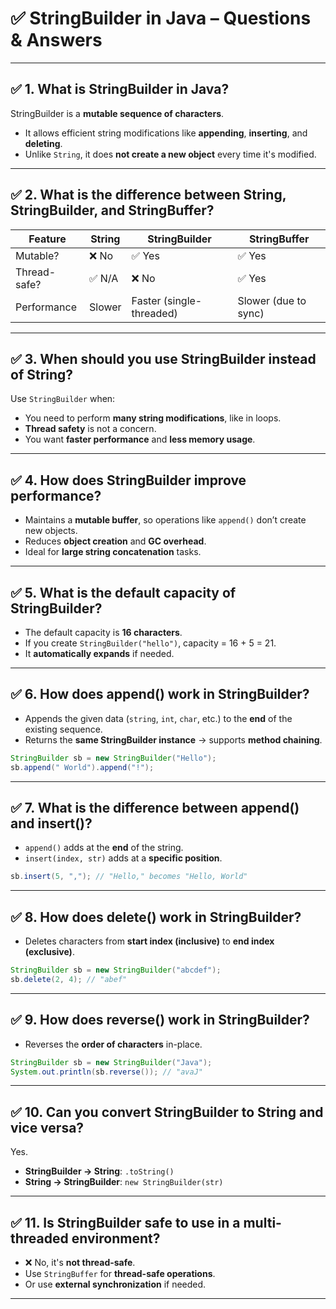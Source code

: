 # ✅ StringBuilder in Java – Questions & Answers

---

## ✅ 1. What is StringBuilder in Java?

StringBuilder is a **mutable sequence of characters**.

- It allows efficient string modifications like **appending**, **inserting**, and **deleting**.
- Unlike `String`, it does **not create a new object** every time it's modified.

---

## ✅ 2. What is the difference between String, StringBuilder, and StringBuffer?

| Feature       | String | StringBuilder | StringBuffer         |
|---------------|--------|----------------|-----------------------|
| Mutable?      | ❌ No  | ✅ Yes         | ✅ Yes                |
| Thread-safe?  | ✅ N/A | ❌ No          | ✅ Yes                |
| Performance   | Slower| Faster (single-threaded) | Slower (due to sync) |

---

## ✅ 3. When should you use StringBuilder instead of String?

Use `StringBuilder` when:

- You need to perform **many string modifications**, like in loops.
- **Thread safety** is not a concern.
- You want **faster performance** and **less memory usage**.

---

## ✅ 4. How does StringBuilder improve performance?

- Maintains a **mutable buffer**, so operations like `append()` don’t create new objects.
- Reduces **object creation** and **GC overhead**.
- Ideal for **large string concatenation** tasks.

---

## ✅ 5. What is the default capacity of StringBuilder?

- The default capacity is **16 characters**.
- If you create `StringBuilder("hello")`, capacity = 16 + 5 = 21.
- It **automatically expands** if needed.

---

## ✅ 6. How does append() work in StringBuilder?

- Appends the given data (`string`, `int`, `char`, etc.) to the **end** of the existing sequence.
- Returns the **same StringBuilder instance** → supports **method chaining**.

```java
StringBuilder sb = new StringBuilder("Hello");
sb.append(" World").append("!");
```

---

## ✅ 7. What is the difference between append() and insert()?

- `append()` adds at the **end** of the string.
- `insert(index, str)` adds at a **specific position**.

```java
sb.insert(5, ","); // "Hello," becomes "Hello, World"
```

---

## ✅ 8. How does delete() work in StringBuilder?

- Deletes characters from **start index (inclusive)** to **end index (exclusive)**.

```java
StringBuilder sb = new StringBuilder("abcdef");
sb.delete(2, 4); // "abef"
```

---

## ✅ 9. How does reverse() work in StringBuilder?

- Reverses the **order of characters** in-place.

```java
StringBuilder sb = new StringBuilder("Java");
System.out.println(sb.reverse()); // "avaJ"
```

---

## ✅ 10. Can you convert StringBuilder to String and vice versa?

Yes.

- **StringBuilder → String**: `.toString()`
- **String → StringBuilder**: `new StringBuilder(str)`

---

## ✅ 11. Is StringBuilder safe to use in a multi-threaded environment?

- ❌ No, it's **not thread-safe**.
- Use `StringBuffer` for **thread-safe operations**.
- Or use **external synchronization** if needed.

---
